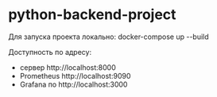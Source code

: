 # python-backend-project
Для запуска проекта локально:
docker-compose up --build

Доступность по адресу:
- сервер http://localhost:8000
- Prometheus http://localhost:9090
- Grafana по http://localhost:3000
